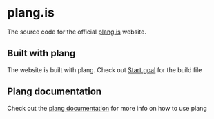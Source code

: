 # plang.is
The source code for the official [plang.is](https://plang.is) website.

## Built with plang
The website is built with plang. Check out [Start.goal](./Start.goal) for the build file

## Plang documentation
Check out the [plang documentation](https://github.com/PLangHQ) for more info on how to use plang
